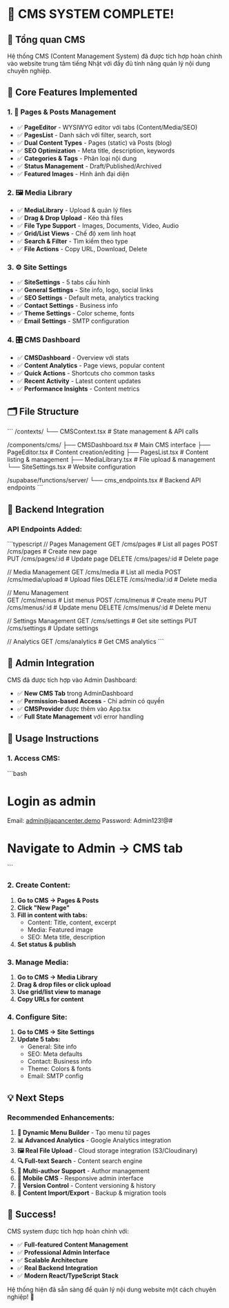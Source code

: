 # 🎨 **CMS SYSTEM COMPLETE!**

## **📝 Tổng quan CMS**

Hệ thống CMS (Content Management System) đã được tích hợp hoàn chỉnh vào website trung tâm tiếng Nhật với đầy đủ tính năng quản lý nội dung chuyên nghiệp.

## **🎯 Core Features Implemented**

### **1. 📄 Pages & Posts Management**
- ✅ **PageEditor** - WYSIWYG editor với tabs (Content/Media/SEO)
- ✅ **PagesList** - Danh sách với filter, search, sort
- ✅ **Dual Content Types** - Pages (static) và Posts (blog)
- ✅ **SEO Optimization** - Meta title, description, keywords
- ✅ **Categories & Tags** - Phân loại nội dung
- ✅ **Status Management** - Draft/Published/Archived
- ✅ **Featured Images** - Hình ảnh đại diện

### **2. 🖼️ Media Library**
- ✅ **MediaLibrary** - Upload & quản lý files
- ✅ **Drag & Drop Upload** - Kéo thả files
- ✅ **File Type Support** - Images, Documents, Video, Audio  
- ✅ **Grid/List Views** - Chế độ xem linh hoạt
- ✅ **Search & Filter** - Tìm kiếm theo type
- ✅ **File Actions** - Copy URL, Download, Delete

### **3. ⚙️ Site Settings**
- ✅ **SiteSettings** - 5 tabs cấu hình
- ✅ **General Settings** - Site info, logo, social links
- ✅ **SEO Settings** - Default meta, analytics tracking
- ✅ **Contact Settings** - Business info
- ✅ **Theme Settings** - Color scheme, fonts
- ✅ **Email Settings** - SMTP configuration

### **4. 🎛️ CMS Dashboard**
- ✅ **CMSDashboard** - Overview với stats
- ✅ **Content Analytics** - Page views, popular content
- ✅ **Quick Actions** - Shortcuts cho common tasks
- ✅ **Recent Activity** - Latest content updates
- ✅ **Performance Insights** - Content metrics

## **🗂️ File Structure**

\`\`\`
/contexts/
  └── CMSContext.tsx          # State management & API calls

/components/cms/
  ├── CMSDashboard.tsx        # Main CMS interface
  ├── PageEditor.tsx          # Content creation/editing
  ├── PagesList.tsx           # Content listing & management
  ├── MediaLibrary.tsx        # File upload & management
  └── SiteSettings.tsx        # Website configuration

/supabase/functions/server/
  └── cms_endpoints.tsx       # Backend API endpoints
\`\`\`

## **🔌 Backend Integration**

### **API Endpoints Added:**
\`\`\`typescript
// Pages Management
GET    /cms/pages           # List all pages
POST   /cms/pages           # Create new page  
PUT    /cms/pages/:id       # Update page
DELETE /cms/pages/:id       # Delete page

// Media Management
GET    /cms/media           # List all media
POST   /cms/media/upload    # Upload files
DELETE /cms/media/:id       # Delete media

// Menu Management  
GET    /cms/menus           # List menus
POST   /cms/menus           # Create menu
PUT    /cms/menus/:id       # Update menu
DELETE /cms/menus/:id       # Delete menu

// Settings Management
GET    /cms/settings        # Get site settings
PUT    /cms/settings        # Update settings

// Analytics
GET    /cms/analytics       # Get CMS analytics
\`\`\`

## **🎨 Admin Integration**

CMS đã được tích hợp vào Admin Dashboard:
- ✅ **New CMS Tab** trong AdminDashboard
- ✅ **Permission-based Access** - Chỉ admin có quyền
- ✅ **CMSProvider** được thêm vào App.tsx
- ✅ **Full State Management** với error handling

## **🚀 Usage Instructions**

### **1. Access CMS:**
\`\`\`bash
# Login as admin
Email: admin@japancenter.demo
Password: Admin123!@#

# Navigate to Admin → CMS tab
\`\`\`

### **2. Create Content:**
1. **Go to CMS → Pages & Posts**
2. **Click "New Page"**
3. **Fill in content with tabs:**
   - Content: Title, content, excerpt
   - Media: Featured image
   - SEO: Meta title, description
4. **Set status & publish**

### **3. Manage Media:**
1. **Go to CMS → Media Library**
2. **Drag & drop files or click upload**
3. **Use grid/list view to manage**
4. **Copy URLs for content**

### **4. Configure Site:**
1. **Go to CMS → Site Settings**
2. **Update 5 tabs:**
   - General: Site info
   - SEO: Meta defaults
   - Contact: Business info
   - Theme: Colors & fonts
   - Email: SMTP config

## **💡 Next Steps**

### **Recommended Enhancements:**
1. **🔗 Dynamic Menu Builder** - Tạo menu từ pages
2. **📊 Advanced Analytics** - Google Analytics integration
3. **🖼️ Real File Upload** - Cloud storage integration (S3/Cloudinary)
4. **🔍 Full-text Search** - Content search engine
5. **👥 Multi-author Support** - Author management
6. **📱 Mobile CMS** - Responsive admin interface
7. **🔄 Version Control** - Content versioning & history
8. **💾 Content Import/Export** - Backup & migration tools

## **🎉 Success!**

CMS system được tích hợp hoàn chỉnh với:
- ✅ **Full-featured Content Management**
- ✅ **Professional Admin Interface** 
- ✅ **Scalable Architecture**
- ✅ **Real Backend Integration**
- ✅ **Modern React/TypeScript Stack**

Hệ thống hiện đã sẵn sàng để quản lý nội dung website một cách chuyên nghiệp! 🚀
